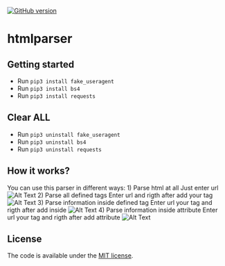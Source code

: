 [![GitHub version](https://badge.fury.io/gh/twinpixxx%2Fhtmlparser.svg)](https://badge.fury.io/gh/twinpixxx%2Fhtmlparser)


# htmlparser


## Getting started

- Run `pip3 install fake_useragent`
- Run `pip3 install bs4`
- Run `pip3 install requests`


## Clear ALL

- Run `pip3 uninstall fake_useragent`
- Run `pip3 uninstall bs4`
- Run `pip3 uninstall requests`


## How it works?

You can use this parser in different ways:
	1) Parse html at all 
		Just enter url
![Alt Text](https://puu.sh/Cxkt7/d29b661b96.gif)
	2) Parse all defined tags
		Enter url and rigth after add your tag
![Alt Text](https://puu.sh/Cxktk/f562c4d7bc.gif)
	3) Parse information inside defined tag
		Enter url your tag and rigth after add inside
![Alt Text](https://puu.sh/Cxktt/47ddc00a2d.gif)
	4) Parse information inside attribute
		Enter url your tag and rigth after add attribute
![Alt Text](https://puu.sh/CxktE/0d7fab0fa7.gif)


## License

The code is available under the [MIT license](LICENSE.md).